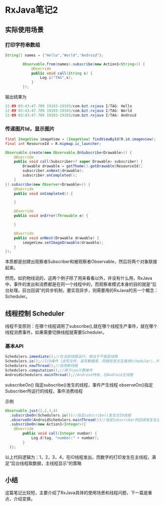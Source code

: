 # RxJava笔记2

## 实际使用场景
### 打印字符串数组
```Java
String[] names = {"Hello","World","Android"};

        Observable.from(names).subscribe(new Action1<String>() {
            @Override
            public void call(String s) {
                Log.i("TAG",s);
            }
        });
```
输出结果为
```Java
12-09 03:43:47.789 19193-19193/com.bzt.rxjava I/TAG: Hello
12-09 03:43:47.789 19193-19193/com.bzt.rxjava I/TAG: World
12-09 03:43:47.789 19193-19193/com.bzt.rxjava I/TAG: Android
```

### 传递图片Id，显示图片
```Java
final ImageView imageView = (ImageView) findViewById(R.id.imageview);
final int ResourceId = R.mipmap.ic_launcher;

Observable.create(new Observable.OnSubscribe<Drawable>() {
    @Override
    public void call(Subscriber<? super Drawable> subscriber) {
        Drawable drawable = getTheme().getDrawable(ResourceId);
        subscriber.onNext(drawable);
        subscriber.onCompleted();
    }
}).subscribe(new Observer<Drawable>() {
    @Override
    public void onCompleted() {

    }

    @Override
    public void onError(Throwable e) {

    }

    @Override
    public void onNext(Drawable drawable) {
        imageView.setImageDrawable(drawable);
    }
});
```
本质都是创建出观察者Subscriber和被观察者Observable，然后将两个对象联接起来。

然而，如扔物线说的，这两个例子除了用来看看以外，并没有什么用，RxJava中，事件的发出和消费都是在同一个线程中的，而观察者模式本身的目的就是“后台处理，前台回调”的异步机制，要实现异步，则需要用的RxJava的另一个概念：Scheduler。

## 线程控制 Scheduler
线程不变原则：在哪个线程调用了subscribe(),就在哪个线程生产事件，就在哪个线程消费事件。如果需要切换线程就需要Scheduler。

### 基本API
```Java
Schedulers.immediate();//在当前线程运行，相当于不指定线程
Schedulers.io();//I/O操作（读写文件，读写数据库，网络信息交互使用Scheduler），内部是一个有无数量限制的线程，比newThread更有效率
Schedulers.newThread();//启用新线程
Schedulers.computation();//用于cpu计算操作
AndroidSchedulers.mainThread();//Android特有，在Android主线程
```
subscribeOn() 指定subscribe()发生的线程，事件产生线程
observeOn()指定Subscriber所运行的线程，事件消费线程

示例
```Java
Observable.just(1,2,3,4)
  .subscribeOn(Schedulers.io())//指定subscribe()发生在IO线程
  .observeOn(AndroidSchedulers.mainThread())//指定Subscriber的回调发生在主线程
  .subscribeOn(new Action1<Integer>){
    @Override
        public void call(Integer number) {
            Log.d(tag, "number:" + number);
        }
  )};
```
以上代码逻辑为：1，2，3，4，在IO线程发出，而数字的打印发生在主线程，满足“后台线程取数据，主线程显示”的策略

## 小结
这篇笔记比较短，主要介绍了RxJava具体的使用场景和线程问题，下一篇是重点，介绍变换。
